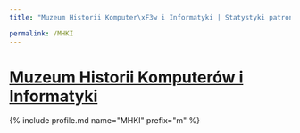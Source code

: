 ```yaml
---
title: "Muzeum Historii Komputer\xF3w i Informatyki | Statystyki patronite.pl | Patromierz"

permalink: /MHKI
---
```


# [Muzeum Historii Komputerów i Informatyki](https://patronite.pl/MHKI)

{% include profile.md name="MHKI" prefix="m" %}
